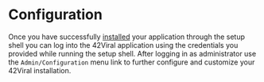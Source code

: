 # Configuration

Once you have successfully [installed](/docs/setup/configuration) your application through the setup 
shell you can log into the 42Viral application using the credentials you provided while running the setup shell. After 
logging in as administrator use the `Admin/Configuration` menu link to further configure and customize your 42Viral 
installation.